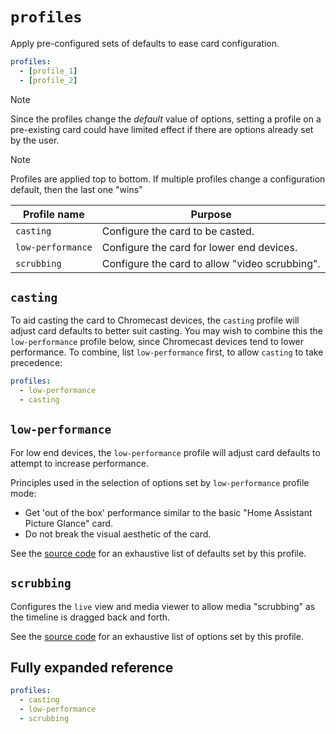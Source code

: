 # `profiles`

Apply pre-configured sets of defaults to ease card configuration.

```yaml
profiles:
  - [profile_1]
  - [profile_2]
```

> [!NOTE]
> Since the profiles change the _default_ value of options, setting a profile
> on a pre-existing card could have limited effect if there are options already set by
> the user.

> [!NOTE]
> Profiles are applied top to bottom. If multiple profiles change a configuration default, then the last one "wins"

| Profile name      | Purpose                                        |
| ----------------- | ---------------------------------------------- |
| `casting`         | Configure the card to be casted.               |
| `low-performance` | Configure the card for lower end devices.      |
| `scrubbing`       | Configure the card to allow "video scrubbing". |

## `casting`

To aid casting the card to Chromecast devices, the `casting` profile will adjust card defaults to better suit casting. You may wish to combine this the `low-performance` profile below, since Chromecast devices tend to lower performance. To combine, list `low-performance` first, to allow `casting` to take precedence:

```yaml
profiles:
  - low-performance
  - casting
```

## `low-performance`

For low end devices, the `low-performance` profile will adjust card defaults to attempt to increase performance.

Principles used in the selection of options set by `low-performance` profile mode:

- Get 'out of the box' performance similar to the basic "Home Assistant Picture Glance" card.
- Do not break the visual aesthetic of the card.

See the [source code](https://github.com/dermotduffy/advanced-camera-card/blob/main/src/config/profiles/low-performance.ts) for an exhaustive list of defaults set by this profile.

## `scrubbing`

Configures the `live` view and media viewer to allow media "scrubbing" as the timeline is dragged back and forth.

See the [source code](https://github.com/dermotduffy/advanced-camera-card/blob/main/src/config/profiles/scrubbing.ts) for an exhaustive list of options set by this profile.

## Fully expanded reference

[](common/expanded-warning.md ':include')

```yaml
profiles:
  - casting
  - low-performance
  - scrubbing
```
